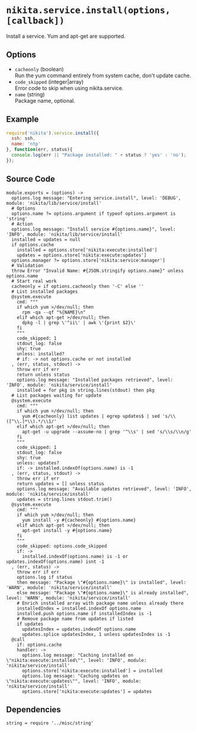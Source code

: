
# `nikita.service.install(options, [callback])`

Install a service. Yum and apt-get are supported.

## Options

*   `cacheonly` (boolean)   
    Run the yum command entirely from system cache, don't update cache.   
*   `code_skipped` (integer|array)   
     Error code to skip when using nikita.service.   
*   `name` (string)   
    Package name, optional.   
    
## Example

```js
require('nikita').service.install({
  ssh: ssh,
  name: 'ntp'
}, function(err, status){
  console.log(err || "Package installed: " + status ? 'yes' : 'no');
});
```

## Source Code

    module.exports = (options) ->
      options.log message: "Entering service.install", level: 'DEBUG', module: 'nikita/lib/service/install'
      # Options
      options.name ?= options.argument if typeof options.argument is 'string'
      # Action
      options.log message: "Install service #{options.name}", level: 'INFO', module: 'nikita/lib/service/install'
      installed = updates = null
      if options.cache
        installed = options.store['nikita:execute:installed']
        updates = options.store['nikita:execute:updates']
      options.manager ?= options.store['nikita:service:manager']
      # Validation
      throw Error "Invalid Name: #{JSON.stringify options.name}" unless options.name
      # Start real work
      cacheonly = if options.cacheonly then '-C' else ''
      # List installed packages
      @system.execute
        cmd: """
        if which yum >/dev/null; then
          rpm -qa --qf "%{NAME}\n"
        elif which apt-get >/dev/null; then
          dpkg -l | grep \'^ii\' | awk \'{print $2}\'
        fi
        """
        code_skipped: 1
        stdout_log: false
        shy: true
        unless: installed?
        # if: -> not options.cache or not installed
      , (err, status, stdout) ->
        throw err if err
        return unless status
        options.log message: "Installed packages retrieved", level: 'INFO', module: 'nikita/service/install'
        installed = for pkg in string.lines(stdout) then pkg
      # List packages waiting for update
      @system.execute
        cmd: """
        if which yum >/dev/null; then
          yum #{cacheonly} list updates | egrep updates$ | sed 's/\\([^\\.]*\\).*/\\1/'
        elif which apt-get >/dev/null; then
          apt-get -u upgrade --assume-no | grep '^\\s' | sed 's/\\s/\\n/g'
        fi
        """
        code_skipped: 1
        stdout_log: false
        shy: true
        unless: updates?
        if: -> installed.indexOf(options.name) is -1
      , (err, status, stdout) ->
        throw err if err
        return updates = [] unless status
        options.log message: "Available updates retrieved", level: 'INFO', module: 'nikita/service/install'
        updates = string.lines stdout.trim()
      @system.execute
        cmd: """
        if which yum >/dev/null; then
          yum install -y #{cacheonly} #{options.name}
        elif which apt-get >/dev/null; then
          apt-get install -y #{options.name}
        fi
        """
        code_skipped: options.code_skipped
        if: ->
          installed.indexOf(options.name) is -1 or updates.indexOf(options.name) isnt -1
      , (err, status) ->
        throw err if err
        options.log if status
        then message: "Package \"#{options.name}\" is installed", level: 'WARN', module: 'nikita/service/install'
        else message: "Package \"#{options.name}\" is already installed", level: 'WARN', module: 'nikita/service/install'
        # Enrich installed array with package name unless already there
        installedIndex = installed.indexOf options.name
        installed.push options.name if installedIndex is -1
        # Remove package name from updates if listed
        if updates
          updatesIndex = updates.indexOf options.name
          updates.splice updatesIndex, 1 unless updatesIndex is -1
      @call
        if: options.cache
        handler: ->
          options.log message: "Caching installed on \"nikita:execute:installed\"", level: 'INFO', module: 'nikita/service/install'
          options.store['nikita:execute:installed'] = installed
          options.log message: "Caching updates on \"nikita:execute:updates\"", level: 'INFO', module: 'nikita/service/install'
          options.store['nikita:execute:updates'] = updates

## Dependencies

    string = require '../misc/string'
